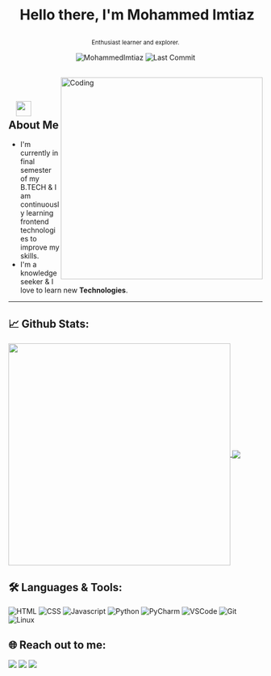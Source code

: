# <p align="center">️ **Hello there, I'm Mohammed Imtiaz** </p>
<p align="center">️<small>Enthusiast learner and explorer.</small></p>

<p align="center">
<img src="https://komarev.com/ghpvc/?username=MohammedImtiaz&label=Profile%20views&color=0e75b6&style=flat" alt="MohammedImtiaz" />
<img alt="Last Commit" src="https://img.shields.io/github/last-commit/MohammedImtiaz/MohammedImtiaz?logo=markdown&label=LAST+UPDATE&color=29bf12&style=flat">
</p>
</br>
<img align="right" alt="Coding" width="400" src="https://media.giphy.com/media/Y4ak9Ki2GZCbJxAnJD/giphy.gif">
</br>

## &nbsp; &nbsp;<img src="https://media.giphy.com/media/WUlplcMpOCEmTGBtBW/giphy.gif" width="30"> **About Me**


- I'm currently in final semester of my B.TECH & I am continuously learning frontend technologies to improve my skills.
- I'm a knowledge seeker & I love to learn new **Technologies**.

---

## 📈 **Github Stats:**

<a href="https://github.com/MohammedImtiaz">
<img width="440" align="center" src="https://github-readme-stats.vercel.app/api?username=MohammedImtiaz&show_icons=true&include_all_commits=true&theme=blue-green&count_private=true">
</a>
<a href="https://github.com/MohammedImtiaz/github-readme-stats">
<img align="center" src="https://github-readme-stats.anuraghazra1.vercel.app/api/top-langs/?username=MohammedImtiaz&layout=compact&theme=blue-green" />
</a>

</br>

## 🛠️ **Languages & Tools:**

![HTML](https://img.shields.io/badge/html%20-%23E34F26.svg?&style=for-the-badge&logo=html5&logoColor=white)
![CSS](https://img.shields.io/badge/css%20-%231572B6.svg?&style=for-the-badge&logo=css3&logoColor=white)
![Javascript](https://img.shields.io/badge/-Javascript-ffb400?style=for-the-badge&logo=javascript&logoColor=ffff3f)
![Python](https://img.shields.io/badge/-Python-green?&style=for-the-badge&logo=python&ogoColor=white)
![PyCharm](https://img.shields.io/badge/-Pycharm-019733?style=for-the-badge&logo=pycharm)
![VSCode](https://img.shields.io/badge/-vscode-007ACC?style=for-the-badge&logo=visual-studio-code)
![Git](https://img.shields.io/badge/git%20-%23F05032.svg?&style=for-the-badge&logo=git&logoColor=white)
![Linux](https://img.shields.io/badge/-linux-FCC624?style=for-the-badge&logo=linux&logoColor=black)

## 🌐 **Reach out to me:** ️

[<img src="https://img.shields.io/badge/LinkedIn-shahjadaimtiaz-informational?style=for-the-badge&labelColor=black&logo=linkedin&logoColor=0077b5&&color=0077b5"/>][linkedin]
[<img src="https://img.shields.io/badge/Github-MohammedImtiaz-informational?style=for-the-badge&labelColor=black&logo=github&color=7d88e6"/>][github]
[<img src="https://img.shields.io/badge/Twitter-@shahjadaimtiaz-informational?style=for-the-badge&labelColor=black&logo=twitter&logoColor=#1DA1F2&color=1da1f2"/>][twitter]

<!-- Links of Definitions -->

[linkedin]: https://www.linkedin.com/in/shahjadaimtiaz/
[github]: https://github.com/MohammedImtiaz
[twitter]: https://twitter.com/shahjadaimtiaz
